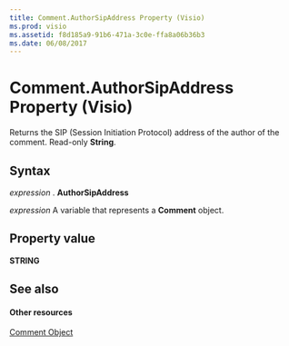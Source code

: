 ```yaml
---
title: Comment.AuthorSipAddress Property (Visio)
ms.prod: visio
ms.assetid: f8d185a9-91b6-471a-3c0e-ffa8a06b36b3
ms.date: 06/08/2017
---
```



# Comment.AuthorSipAddress Property (Visio)

Returns the SIP (Session Initiation Protocol) address of the author of the comment. Read-only **String**.


## Syntax

 _expression_ . **AuthorSipAddress**

 _expression_ A variable that represents a **Comment** object.


## Property value

 **STRING**


## See also


#### Other resources


[Comment Object](comment-object-visio.md)

